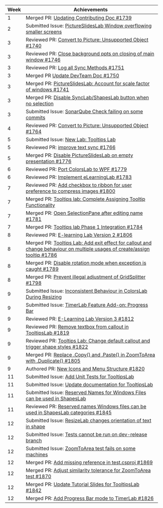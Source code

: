 Week | Achievements
---- | ------------
1 | Merged PR: [Updating Contributing Doc #1739](https://github.com/PowerPointLabs/PowerPointLabs/pull/1739)
2 | Submitted Issue: [PictureSlidesLab Window overflowing smaller screens](https://github.com/PowerPointLabs/PowerPointLabs/issues/1741)
3 | Reviewed PR: [Convert to Picture: Unsupported Object #1740](https://github.com/PowerPointLabs/PowerPointLabs/pull/1740)
3 | Reviewed PR: [Close background ppts on closing of main window #1746](https://github.com/PowerPointLabs/PowerPointLabs/pull/1746)
3 | Reviewed PR: [Log all Sync Methods #1751](https://github.com/PowerPointLabs/PowerPointLabs/pull/1751)
3 | Merged PR [Update DevTeam Doc #1750](https://github.com/PowerPointLabs/PowerPointLabs/pull/1750)
3 | Merged PR: [PictureSlidesLab: Account for scale factor of windows #1741](https://github.com/PowerPointLabs/PowerPointLabs/pull/1742)
3 | Merged PR: [Disable SyncLab/ShapesLab button when no selection](https://github.com/PowerPointLabs/PowerPointLabs/pull/1760)
3 | Submitted Issue: [SonarQube Check failing on some commits](https://github.com/PowerPointLabs/PowerPointLabs/issues/1762)
4 | Reviewed PR: [Convert to Picture: Unsupported Object #1764](https://github.com/PowerPointLabs/PowerPointLabs/pull/1764)
5 | Submitted Issue: [New Lab: Tooltips Lab](https://github.com/PowerPointLabs/PowerPointLabs/issues/1767)
5 | Reviewed PR: [improve text sync #1766](https://github.com/PowerPointLabs/PowerPointLabs/pull/1766)
5 | Merged PR: [Disable PictureSlidesLab on empty presentation #1776](https://github.com/PowerPointLabs/PowerPointLabs/pull/1776)
6 | Reviewed PR: [Port ColorsLab to WPF #1779](https://github.com/PowerPointLabs/PowerPointLabs/pull/1779)
6 | Reviewed PR: [Implement eLearningLab #1783](https://github.com/PowerPointLabs/PowerPointLabs/pull/1783)
7 | Reviewed PR: [Add checkbox to ribbon for user preference to compress images #1800](https://github.com/PowerPointLabs/PowerPointLabs/pull/1800)
7 | Merged PR: [Tooltips lab: Complete Assigning Tooltip Functionality](https://github.com/PowerPointLabs/PowerPointLabs/pull/1780)
7 | Merged PR: [Open SelectionPane after editing name #1781](https://github.com/PowerPointLabs/PowerPointLabs/pull/1781)
7 | Merged PR: [Tooltips lab Phase 1 Integration #1784](https://github.com/PowerPointLabs/PowerPointLabs/pull/1784)
8 | Reviewed PR: [E-learning Lab Version 2 #1806](https://github.com/PowerPointLabs/PowerPointLabs/pull/1806)
8 | Merged PR: [Tooltips Lab: Add exit effect for callout and change behaviour on multiple usages of create/assign tooltip #1786](https://github.com/PowerPointLabs/PowerPointLabs/pull/1786)
8 | Merged PR: [Disable rotation mode when exception is caught #1789](https://github.com/PowerPointLabs/PowerPointLabs/pull/1789)
8 | Merged PR: [Prevent illegal adjustment of GridSplitter #1798](https://github.com/PowerPointLabs/PowerPointLabs/pull/1798)
9 | Submitted Issue: [Inconsistent Behaviour in ColorsLab During Resizing](https://github.com/PowerPointLabs/PowerPointLabs/issues/1818)
9 | Submitted Issue: [TimerLab Feature Add-on: Progress Bar](https://github.com/PowerPointLabs/PowerPointLabs/issues/1825)
9 | Reviewed PR: [E-Learning Lab Version 3 #1812](https://github.com/PowerPointLabs/PowerPointLabs/pull/1812)
9 | Reviewed PR: [Remove textbox from callout in TooltipsLab #1819](https://github.com/PowerPointLabs/PowerPointLabs/pull/1819)
9 | Reviewed PR: [Tooltips Lab: Change default callout and trigger shape styles #1822](https://github.com/PowerPointLabs/PowerPointLabs/pull/1822)
9 | Merged PR: [Replace .Copy() and .Paste() in ZoomToArea with .Duplicate() #1805](https://github.com/PowerPointLabs/PowerPointLabs/pull/1805)
9 | Authored PR: [New Icons and Menu Structure #1820](https://github.com/PowerPointLabs/PowerPointLabs/pull/1820)
11 | Submitted Issue: [Add Unit Tests for TooltipsLab](https://github.com/PowerPointLabs/PowerPointLabs/issues/1836)
11 | Submitted Issue: [Update documentation for TooltipsLab](https://github.com/PowerPointLabs/PowerPointLabs/issues/1837)
11 | Submitted Issue: [Reserved Names for Windows Files can be used in ShapesLab](https://github.com/PowerPointLabs/PowerPointLabs/issues/1844)
11 | Reviewed PR: [Reserved names Windows files can be used in ShapesLab categories #1845](https://github.com/PowerPointLabs/PowerPointLabs/pull/1845)
12 | Submitted Issue: [ResizeLab changes orientation of text in shape](https://github.com/PowerPointLabs/PowerPointLabs/issues/1856)
12 | Submitted Issue: [Tests cannot be run on dev-release branch](https://github.com/PowerPointLabs/PowerPointLabs/issues/1868)
12 | Submitted Issue: [ZoomToArea test fails on some machines](https://github.com/PowerPointLabs/PowerPointLabs/issues/1867)
12 | Merged PR: [Add missing reference in test.csproj #1869](https://github.com/PowerPointLabs/PowerPointLabs/pull/1869)
12 | Merged PR: [Adjust similarity tolerance for ZoomToArea test #1870](https://github.com/PowerPointLabs/PowerPointLabs/pull/1870)
12 | Merged PR: [Update Tutorial Slides for TooltipsLab #1842](https://github.com/PowerPointLabs/PowerPointLabs/pull/1842)
12 | Merged PR: [Add Progress Bar mode to TimerLab #1826](https://github.com/PowerPointLabs/PowerPointLabs/pull/1826)
